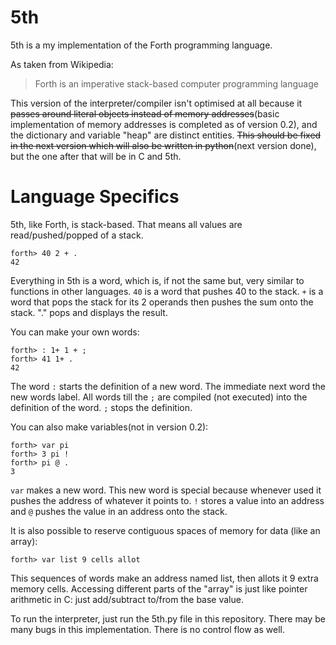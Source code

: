 # 5th
5th is a my implementation of the Forth programming language.

As taken from Wikipedia:
>Forth is an imperative stack-based computer programming language

This version of the interpreter/compiler isn't optimised at all because it ~~passes around literal objects instead of memory addresses~~(basic implementation of memory addresses is completed as of version 0.2), and the dictionary and variable "heap" are distinct entities. ~~This should be fixed in the next version which will also be written in python~~(next version done), but the one after that will be in C and 5th.

# Language Specifics
5th, like Forth, is stack-based. That means all values are read/pushed/popped of a stack.

    forth> 40 2 + .
    42

Everything in 5th is a word, which is, if not the same but, very similar to functions in other languages.
`40` is a word that pushes 40 to the stack. `+` is a word that pops the stack for its 2 operands then pushes the sum onto the stack. "." pops and displays the result.

You can make your own words:

    forth> : 1+ 1 + ;
    forth> 41 1+ .
    42

The word `:` starts the definition of a new word. The immediate next word the new words label. All words till the `;` are compiled (not executed) into the definition of the word. `;` stops the definition.

You can also make variables(not in version 0.2):

    forth> var pi
    forth> 3 pi !
    forth> pi @ .
    3

`var` makes a new word. This new word is special because whenever used it pushes the address of whatever it points to. `!` stores a value into an address and `@` pushes the value in an address onto the stack.

It is also possible to reserve contiguous spaces of memory for data (like an array):

    forth> var list 9 cells allot

This sequences of words make an address named list, then allots it 9 extra memory cells. Accessing different parts of the "array" is just like pointer arithmetic in C: just add/subtract to/from the base value.

To run the interpreter, just run the 5th.py file in this repository.
There may be many bugs in this implementation. There is no control flow as well.
